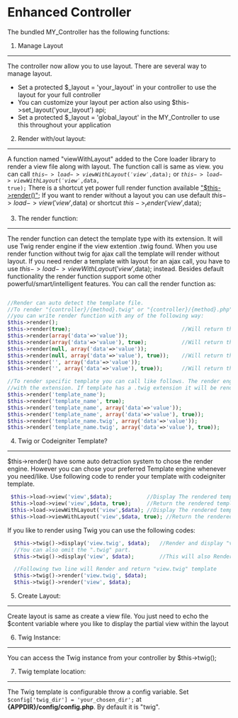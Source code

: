 Enhanced Controller
====================

The bundled MY_Controller has the following functions:

1. Manage Layout
-----------------
The controller now allow you to use layout. There are several way to manage layout.

 * Set a protected $_layout = 'your_layout' in your controller to use the layout for your full controller
 * You can customize your layout per action also using $this->set_layout('your_layout') api;
 * Set a protected $_layout = 'global_layout' in the MY_Controller to use this throughout your application

2. Render with/out layout:
----------------------
A function named "viewWithLayout" added to the Core loader library to render a view file along with layout. The function call is same as view.
you can call <code>$this->load->viewWithLayout('view',$data);</code> or  <code>$this->load->viewWithLayout('view',$data, true);</code>
There is a shortcut yet power full render function available ["$this->render()"](./controller.md#3-the-render-function);
If you want to render without a layout you can use default $this->load->view('view',$data) or shortcut $this->_render('view',$data);

3. The render function:
-----------------------
The render function can detect the template type with its extension.  It will use Twig render engine if the view extention .twig found.
When you use render function without twig for ajax call the template will render without layout. If you need render a template with layout for an ajax call, you have to use  $this->load->viewWithLayout('view',$data); instead.
Besides default functionality the render function support some other powerful/smart/intelligent features. You can call the render function as:

 ```php
 
 //Render can auto detect the template file.
 //To render "{controller}/{method}.twig" or "{controller}/{method}.php"
 //you can write render function with any of the following way:
 $this->render();
 $this->render(true);                                   //Will return the output
 $this->render(array('data'=>'value'));
 $this->render(array('data'=>'value'), true);           //Will return the output
 $this->render(null, array('data'=>'value'));
 $this->render(null, array('data'=>'value'), true));    //Will return the output
 $this->render('', array('data'=>'value'));
 $this->render('', array('data'=>'value'), true));      //Will return the output

 //To render specific template you can call like follows. The render engine will auto detect
 //with the extension. If template has a .twig extension it will be rendered with Twig
 $this->render('template_name');
 $this->render('template_name', true);                                  //Will return the output
 $this->render('template_name', array('data'=>'value'));
 $this->render('template_name', array('data'=>'value'), true));         //Will return the output
 $this->render('template_name.twig', array('data'=>'value'));           //Will render with Twig
 $this->render('template_name.twig', array('data'=>'value'), true));    //Will return the output
 
 ```

4. Twig or Codeigniter Template?
--------------------------------
$this->render() have some auto detraction system to chose the render engine. However you can chose your preferred Template engine whenever you need/like. Use following code to render your template with codeigniter template.

```php
 $this->load->view('view',$data);           //Display The rendered template without layout
 $this->load->view('view',$data, true);     //Return the rendered template without layout
 $this->load->viewWithLayout('view',$data); //Display The rendered template with layout
 $this->load->viewWithLayout('view',$data, true); //Return the rendered template with layout

```

If you like to render using Twig you can use the following codes:

```php
  $this->twig()->display('view.twig', $data);   //Render and display "view.twig" template
  //You can also omit the ".twig" part.
  $this->twig()->display('view', $data);        //This will also Render and display "view.twig" template

  //Following two line will Render and return "view.twig" template
  $this->twig()->render('view.twig', $data);
  $this->twig()->render('view', $data);

```

5. Create Layout:
-----------------
Create layout is same as create a view file. You just need to echo the $content variable where you like to display the partial view within the layout

6. Twig Instance:
-----------------
You can access the Twig instance from your controller by $this->twig();

7. Twig template location:
--------------------------
The Twig template is configurable throw a config variable. Set <code>$config['twig_dir'] = 'your_chosen_dir';</code> at **{APPDIR}/config/config.php**. By default it is "twig".